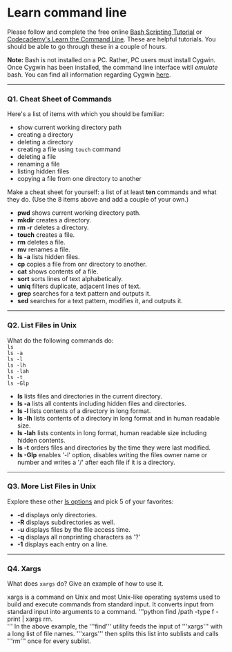 # Learn command line

Please follow and complete the free online [Bash Scripting Tutorial](https://ryanstutorials.net/bash-scripting-tutorial/) or [Codecademy's Learn the Command Line](https://www.codecademy.com/learn/learn-the-command-line). These are helpful tutorials. You should be able to go through these in a couple of hours.

**Note:** Bash is not installed on a PC. Rather, PC users must install Cygwin. Once Cygwin has been installed, the command line interface witll _emulate_ bash. You can find all information regarding Cygwin [here](https://www.cygwin.com/).

---

### Q1.  Cheat Sheet of Commands  

Here's a list of items with which you should be familiar:  
* show current working directory path
* creating a directory
* deleting a directory
* creating a file using `touch` command
* deleting a file
* renaming a file
* listing hidden files
* copying a file from one directory to another

Make a cheat sheet for yourself: a list of at least **ten** commands and what they do.  (Use the 8 items above and add a couple of your own.)  

- **pwd** shows current working directory path. 
- **mkdir** creates a directory. 
- **rm -r** deletes a directory. 
- **touch** creates a file. 
- **rm** deletes a file. 
- **mv** renames a file. 
- **ls -a** lists hidden files. 
- **cp** copies a file from onr directory to another. 
- **cat** shows contents of a file. 
- **sort** sorts lines of text alphabetically. 
- **uniq** filters duplicate, adjacent lines of text. 
- **grep** searches for a text pattern and outputs it. 
- **sed** searches for a text pattern, modifies it, and outputs it. 


---

### Q2.  List Files in Unix   

What do the following commands do:  
`ls`  
`ls -a`  
`ls -l`  
`ls -lh`  
`ls -lah`  
`ls -t`  
`ls -Glp`  

- **ls** lists files and directories in the current directory. 
- **ls -a** lists all contents including hidden files and directories. 
- **ls -l** lists contents of a directory in long format. 
- **ls -lh** lists contents of a directory in long format and in human readable size. 
- **ls -lah** lists contents in long format, human readable size including hidden contents. 
- **ls -t** orders files and directories by the time they were last modified. 
- **ls -Glp** enables '-l' option, disables writing the files owner name or number and writes a '/' 
after each file if it is a directory. 

---

### Q3.  More List Files in Unix  

Explore these other [ls options](http://www.techonthenet.com/unix/basic/ls.php) and pick 5 of your favorites:

- **-d** displays only directories. 
- **-R** displays subdirectories as well. 
- **-u** displays files by the file access time. 
- **-q** displays all nonprinting characters as '?'  
- **-1** displays each entry on a line.  


---

### Q4.  Xargs   

What does `xargs` do? Give an example of how to use it.

xargs is a command on Unix and most Unix-like operating systems used to build and execute
commands from standard input. It converts input from standard input into arguments to a command. 
'''python
find /path -type f -print | xargs rm.  
'''
In the above example, the '''find''' utility feeds the input of '''xargs''' with a long list of file names. '''xargs''' then
splits this list into sublists and calls '''rm''' once for every sublist.  

 

